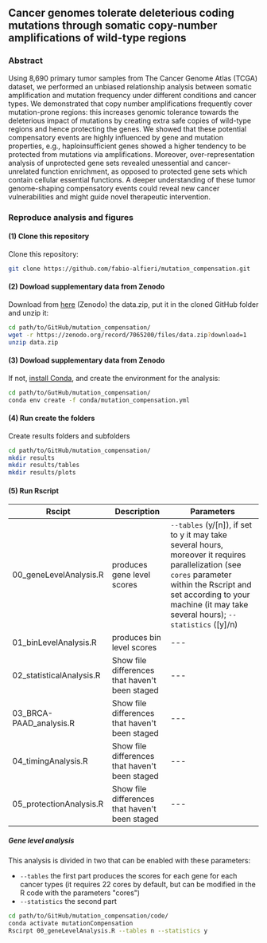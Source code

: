## Cancer genomes tolerate deleterious coding mutations through somatic copy-number amplifications of wild-type regions

[comment]: <> (Replace with the correct DOI)
[comment]:[![](https://img.shields.io/badge/doi-10.1101/2021.02.13.429885-rec.svg)](https://doi.org/10.1101/2021.03.13.429885)

### Abstract

Using 8,690 primary tumor samples from The Cancer Genome Atlas (TCGA) dataset, we performed an unbiased relationship analysis between somatic amplification and mutation frequency under different conditions and cancer types. We demonstrated that copy number amplifications frequently cover mutation-prone regions: this increases genomic tolerance towards the deleterious impact of mutations by creating extra safe copies of wild-type regions and hence protecting the genes. We showed that these potential compensatory events are highly influenced by gene and mutation properties, e.g., haploinsufficient genes showed a higher tendency to be protected from mutations via amplifications. Moreover, over-representation analysis of unprotected gene sets revealed unessential and cancer-unrelated function enrichment, as opposed to protected gene sets which contain cellular essential functions. A deeper understanding of these tumor genome-shaping compensatory events could reveal new cancer vulnerabilities and might guide novel therapeutic intervention.

### Reproduce analysis and figures

#### (1) Clone this repository

Clone this repository:
```bash
git clone https://github.com/fabio-alfieri/mutation_compensation.git
```
#### (2) Dowload supplementary data from Zenodo 

Download from [here](https://doi.org/10.5281/zenodo.7065200) (Zenodo) the data.zip, put it in the cloned GitHub folder and unzip it:
```bash
cd path/to/GitHub/mutation_compensation/
wget -r https://zenodo.org/record/7065200/files/data.zip?download=1
unzip data.zip
```

#### (3) Dowload supplementary data from Zenodo 

If not, [install Conda](https://docs.conda.io/projects/conda/en/latest/commands/install.html), and create the environment for the analysis:
```bash
cd path/to/GutHub/mutation_compensation/
conda env create -f conda/mutation_compensation.yml
```

#### (4) Run create the folders

Create results folders and subfolders
```bash
cd path/to/GitHub/mutation_compensation/
mkdir results
mkdir results/tables
mkdir results/plots
```

#### (5) Run Rscript


| Rscipt | Description | Parameters |
| --- | --- | --- |
| 00_geneLevelAnalysis.R | produces gene level scores | `--tables` (y/[n]), if set to y it may take several hours, moreover it requires parallelization (see `cores` parameter within the Rscript and set according to your machine (it may take several hours); `--statistics` ([y]/n) |
| 01_binLevelAnalysis.R | produces bin level scores | --- |
| 02_statisticalAnalysis.R | Show file differences that haven't been staged | --- |
| 03_BRCA-PAAD_analysis.R | Show file differences that haven't been staged | --- |
| 04_timingAnalysis.R | Show file differences that haven't been staged | --- |
| 05_protectionAnalysis.R | Show file differences that haven't been staged | --- |


##### Gene level analysis
This analysis is divided in two that can be enabled with these parameters: 
 - `--tables` the first part produces the scores for each gene for each cancer types (it requires 22 cores by default, but can be modified in the R code with the parameters "cores")
 - `--statistics` the second part 
```bash
cd path/to/GitHub/mutation_compensation/code/
conda activate mutationCompensation
Rscirpt 00_geneLevelAnalysis.R --tables n --statistics y
```
